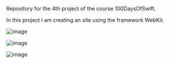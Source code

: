 Repository for the 4th project of the course 100DaysOfSwift. 

In this project i am creating an site using the framework WebKit. 


![image](https://user-images.githubusercontent.com/122572631/235954509-775c1065-a2ca-45de-941a-9be6e26adfe3.png)


![image](https://user-images.githubusercontent.com/122572631/235954155-7b0f50bf-36a7-4e7b-bcbe-9da14e6f1e46.png)


![image](https://user-images.githubusercontent.com/122572631/235954302-cb5e3314-ced0-458d-9544-b586e51a184e.png)
